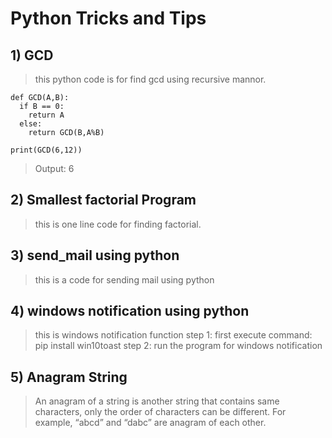 # Python Tricks and Tips

## 1) GCD
> this python code is for find gcd using recursive mannor.
```
def GCD(A,B):
  if B == 0:
    return A
  else:
    return GCD(B,A%B)

print(GCD(6,12)) 
```
> Output:   6

## 2) Smallest factorial Program
> this is one line code for finding factorial.

## 3) send_mail using python
> this is a code for sending mail using python

## 4) windows notification using python
> this is windows notification function 
    step 1: first execute command: pip install win10toast
    step 2: run the program for windows notification

## 5) Anagram String
> An anagram of a string is another string that contains same characters, only the order of characters can be       different. For example, “abcd” and “dabc” are anagram of each other.
